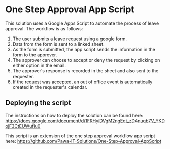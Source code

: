 # One Step Approval App Script

This solution uses a Google Apps Script to automate the process of leave approval. The workflow is as follows:

1. The user submits a leave request using a google form.
2. Data from the form is sent to a linked sheet.
3. As the form is submitted, the app script sends the information in the form to the approver.
4. The approver can choose to accept or deny the request by clicking on either option in the email.
5. The approver's response is recorded in the sheet and also sent to the requester.
6. If the request was accepted, an out of office event is automatically created in the requester's calendar.

## Deploying the script

The instructions on how to deploy the solution can be found here: https://docs.google.com/document/d/1FRHyiDVgM2ngEdt_zD4nuqb7V_YKDojF3CtEUWufiu0

This script is an extension of the one step approval workflow app script here: https://github.com/Pawa-IT-Solutions/One-Step-Approval-AppScript
